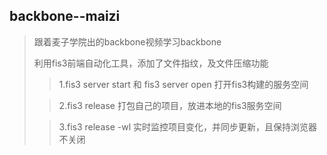 ## backbone--maizi
>跟着麦子学院出的backbone视频学习backbone
>
>利用fis3前端自动化工具，添加了文件指纹，及文件压缩功能
>
>>1.fis3 server start 和 fis3 server open 打开fis3构建的服务空间
>
>>2.fis3 release 打包自己的项目，放进本地的fis3服务空间
>
>>3.fis3 release -wl 实时监控项目变化，并同步更新，且保持浏览器不关闭
